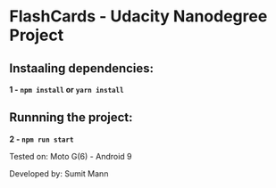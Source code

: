 # FlashCards - Udacity Nanodegree Project

## Instaaling dependencies:

**1 - `npm install` or `yarn install`**

## Runnning the project:

**2 - `npm run start`**

Tested on: Moto G(6) - Android 9

Developed by: Sumit Mann